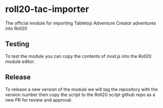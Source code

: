 # roll20-tac-importer
The official module for importing Tabletop Adventure Creator adventures into Roll20

## Testing

To test the module you can copy the contents of mod.js into the Roll20 module editor.


## Release

To release a new version of the module we will tag the repository with the version number then copy the script to the Roll20 script github repo as a new PR for review and approval.